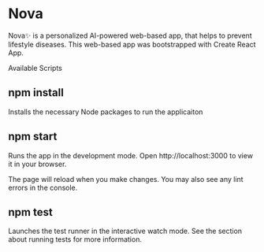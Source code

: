 # Nova
Nova✨ is a personalized AI-powered web-based app, that helps to prevent lifestyle diseases. This web-based app was bootstrapped with Create React App.

Available Scripts

## npm install
Installs the necessary Node packages to run the applicaiton

## npm start
Runs the app in the development mode.
Open http://localhost:3000 to view it in your browser.

The page will reload when you make changes.
You may also see any lint errors in the console.

## npm test
Launches the test runner in the interactive watch mode.
See the section about running tests for more information.
